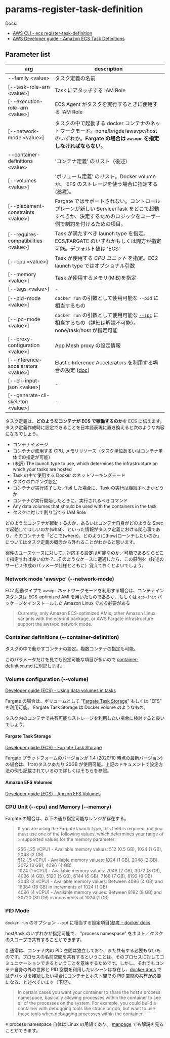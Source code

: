 # params-register-task-definition

Docs:

- [AWS CLI - ecs register-task-definition](https://docs.aws.amazon.com/cli/latest/reference/ecs/register-task-definition.html)
- [AWS Developer guide - Amazon ECS Task Definitions](https://docs.aws.amazon.com/AmazonECS/latest/developerguide/task_definitions.html)

## Parameter list

arg | description
---|---
--family \<value\> | タスク定義の名前
[--task-role-arn \<value\>] | Task にアタッチする IAM Role
[--execution-role-arn \<value\>] | ECS Agent がタスクを実行するときに使用する IAM Role
[--network-mode \<value\>] | タスクの中で起動する docker コンテナのネットワークモード。none/brigde/awsvpc/host のいずれか。**Fargate の場合は `awsvpc` を指定しなければならない。**
--container-definitions \<value\> | 'コンテナ定義' のリスト（後述）
[--volumes \<value\>] | 'ボリューム定義' のリスト。Docker volume か、 EFS のストレージを使う場合に指定する ([参考](https://docs.aws.amazon.com/AmazonECS/latest/developerguide/using_data_volumes.html))。
[--placement-constraints \<value\>] | Fargate ではサポートされない。コントロールプレーンが新しい Service/Task をどこで起動すべきか、決定するためのロジックをユーザー側で制約を付けるための項目。
[--requires-compatibilities \<value\>] | Task が満たすべき launch type を指定。 ECS/FARGATE のいずれかもしくは両方が指定可能。デフォルト値は 'ECS'
[--cpu \<value\>] | Task が使用する _CPU ユニット_ を指定。EC2 launch type ではオプショナル引数
[--memory \<value\>] | Task が使用するメモリ(MiB)を指定
[--tags \<value\>] | -
[--pid-mode \<value\>] | `docker run` の引数として使用可能な `--pid` に相当するもの
[--ipc-mode \<value\>] | `docker run` の引数として使用可能な [`--ipc`](https://docs.docker.com/engine/reference/run/#ipc-settings---ipc) に相当するもの（詳細は解説不可能）。 none/task/host が指定可能
[--proxy-configuration \<value\>] | App Mesh proxy の設定情報
[--inference-accelerators \<value\>] | Elastic Inference Accelerators を利用する場合の設定 ([doc](https://docs.aws.amazon.com/ja_jp/AmazonECS/latest/developerguide/deep-learning-containers.html))
[--cli-input-json \<value\>] | -
[--generate-cli-skeleton \<value\>] | -

タスク定義は、**どのようなコンテナが ECS で稼働するのか**を ECS に伝えます。タスク定義作成時に設定できることを日本語表現に置き換えると次のような内容になるでしょう。

- コンテナイメージ
- コンテナが使用する CPU, メモリリソース（タスク単位あるいはコンテナ単体での指定が可能）
- (未訳) The launch type to use, which determines the infrastructure on which your tasks are hosted
- Task の中で使用する Docker のネットワーキングモード
- タスクのロギング設定
- コンテナが実行終了した／fail した場合に、Task の実行は継続すべきかどうか
- コンテナが実行開始したときに、実行されるべきコマンド
- Any data volumes that should be used with the containers in the task
- タスクに対して割り当てる IAM Role

どのようなコンテナが起動するのか、あるいはコンテナ自身がどのような Spec で起動してほしいのか(what)、といった情報がタスク定義における関心事であり、そのコンテナを「どこで(where)、どのように(how)ローンチしたいのか」についてはタスク定義の概念から外れることがわかると思います。

案件のユースケースに対して、対応する設定は可能なのか／可能であるならどこで指定すれば良いのか？...そのようなケースに遭遇したら、この原則を（後述のサービス作成のパラメータ仕様とともに）覚えておくとよいでしょう。

### Network mode 'awsvpc' (--network-mode)

EC2 起動タイプで `awsvpc` ネットワークモードを利用する場合は、コンテナインスタンスは ECS-optimized AMI を用いたものであるか、もしくは `ecs-init` パッケージをインストールした Amazon Linux である必要がある

> Currently, only Amazon ECS-optimized AMIs, other Amazon Linux variants with the ecs-init package, or AWS Fargate infrastructure support the awsvpc network mode.

### Container definitions (--container-definition)

タスクの中で動かすコンテナの設定。複数コンテナの指定も可能。

このパラメータだけを見ても設定可能な項目が多いので [container-definition.md](container-definition.md) に別記します。

### Volume configuration (--volume)

[Developer guide (ECS) - Using data volumes in tasks](https://docs.aws.amazon.com/AmazonECS/latest/developerguide/using_data_volumes.html)

Fargate の場合は、ボリュームとして "[Fargate Task Storage](https://docs.aws.amazon.com/AmazonECS/latest/developerguide/fargate-task-storage.html)" もしくは "EFS" を利用可能。 Fargate Task Storage は Docker volume のようなもの。

タスク内のコンテナで共有可能なストレージを利用したい場合に検討すると良いでしょう。

#### Fargate Task Storage

[Developer guide (ECS) - Fargate Task Storage](https://docs.aws.amazon.com/AmazonECS/latest/developerguide/using_data_volumes.html)

Fargate プラットフォームのバージョンが 1.4 (2020/10 時点の最新バージョン) の場合は、1つのタスクあたり 20GB が使用可能。上記のドキュメントで設定方法の例も記載されているので詳しくはそちらを参照。

#### Amazon EFS Volumes

[Developer guide (ECS) - Amzon EFS Volumes](https://docs.aws.amazon.com/AmazonECS/latest/developerguide/efs-volumes.html)

### CPU Unit (--cpu) and Memory (--memory)

Fargate の場合は、以下の通り指定可能なレンジが存在する。
 
> If you are using the Fargate launch type, this field is required and you must use one of the following values, which determines your range of > supported values for the memory parameter:
> 
> 256 (.25 vCPU) - Available memory values: 512 (0.5 GB), 1024 (1 GB), 2048 (2 GB) <br/>
> 512 (.5 vCPU) - Available memory values: 1024 (1 GB), 2048 (2 GB), 3072 (3 GB), 4096 (4 GB) <br/>
> 1024 (1 vCPU) - Available memory values: 2048 (2 GB), 3072 (3 GB), 4096 (4 GB), 5120 (5 GB), 6144 (6 GB), 7168 (7 GB), 8192 (8 GB) <br/>
> 2048 (2 vCPU) - Available memory values: Between 4096 (4 GB) and 16384 (16 GB) in increments of 1024 (1 GB) <br/>
> 4096 (4 vCPU) - Available memory values: Between 8192 (8 GB) and 30720 (30 GB) in increments of 1024 (1 GB) <br/>

### PID Mode

`docker run` のオプション `--pid` に相当する設定項目([参考 - docker docs](https://docs.docker.com/engine/reference/run/#pid-settings---pid)

host/task のいずれかが指定可能で、 "process namespace" をホスト／タスクのスコープで共有することができます。

() 通常は、コンテナ内の PID 空間は独立しており、また共有する必要もないものです。プロセスの名前空間を共有するということは、そのプロセスに対してコミュニケーションできるということを意味するためです。しかし、それでもコンテナ自身の外の世界と PID 空間を利用したいシーンは存在し、[docker docs]((https://docs.docker.com/engine/reference/run/#pid-settings---pid)) ではデバッガを接続したい場合にコンテナとホスト間での PID 空間の共有が必要になる、と述べています（下記）。

> In certain cases you want your container to share the host’s process namespace, basically allowing processes within the container to see all of the processes on the system. For example, you could build a container with debugging tools like strace or gdb, but want to use these tools when debugging processes within the container.

※ process namespace 自体は Linux の用語であり、 [manpage](https://linuxjm.osdn.jp/html/LDP_man-pages/man7/pid_namespaces.7.html) でも解説を見ることができます。
